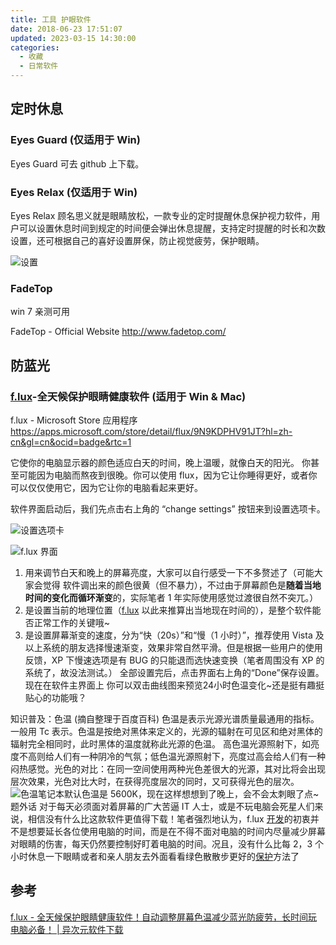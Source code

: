 ```yaml
---
title: 工具 护眼软件
date: 2018-06-23 17:51:07
updated: 2023-03-15 14:30:00
categories:
  - 收藏
  - 日常软件
---
```


## 定时休息

### Eyes Guard (仅适用于 Win)

Eyes Guard 可去 github 上下载。

### Eyes Relax (仅适用于 Win)

Eyes Relax 顾名思义就是眼睛放松，一款专业的定时提醒休息保护视力软件，用户可以设置休息时间到规定的时间便会弹出休息提醒，支持定时提醒的时长和次数设置，还可根据自己的喜好设置屏保，防止视觉疲劳，保护眼睛。

![设置](/imgs/%E4%B8%93%E9%A2%98-%E6%8A%A4%E7%9C%BC%E8%BD%AF%E4%BB%B6%E5%88%86%E4%BA%AB/1662509-219779c24b37a708.png)

### FadeTop

win 7 亲测可用

FadeTop - Official Website
http://www.fadetop.com/

## 防蓝光

### [f.lux][2]-全天候保护眼睛健康软件 (适用于 Win & Mac)

f.lux - Microsoft Store 应用程序
<https://apps.microsoft.com/store/detail/flux/9N9KDPHV91JT?hl=zh-cn&gl=cn&ocid=badge&rtc=1>

它使你的电脑显示器的颜色适应白天的时间，晚上温暖，就像白天的阳光。
你甚至可能因为电脑而熬夜到很晚。你可以使用 flux，因为它让你睡得更好，或者你可以仅仅使用它，因为它让你的电脑看起来更好。

软件界面启动后，我们先点击右上角的 “change settings” 按钮来到设置选项卡。

![设置选项卡](http://upload-images.jianshu.io/upload_images/1662509-2b862a7c5ce38d39.png?imageMogr2/auto-orient/strip%7CimageView2/2/w/1240)

![f.lux 界面](./imgs/%E4%B8%93%E9%A2%98-%E6%8A%A4%E7%9C%BC%E8%BD%AF%E4%BB%B6%E5%88%86%E4%BA%AB/1662509-2b862a7c5ce38d39.png)

1. 用来调节白天和晚上的屏幕亮度，大家可以自行感受一下不多赘述了（可能大家会觉得 软件调出来的颜色很黄（但不暴力），不过由于屏幕颜色是**随着当地时间的变化而循环渐变**的，实际笔者 1 年实际使用感觉过渡很自然不突兀。）
2. 是设置当前的地理位置（[f.lux](http://www.iplaysoft.com/flux.html) 以此来推算出当地现在时间的），是整个软件能否正常工作的关键哦~
3. 是设置屏幕渐变的速度，分为“快（20s）”和“慢（1 小时）”，推荐使用 Vista 及以上系统的朋友选择慢速渐变，效果非常自然平滑。但是根据一些用户的使用反馈，XP 下慢速选项是有 BUG 的只能退而选快速变换（笔者周围没有 XP 的系统了，故没法测试。）
全部设置完后，点击界面右上角的“Done”保存设置。现在在软件主界面上 你可以双击曲线图来预览24小时色温变化~还是挺有趣挺贴心的功能哦？

知识普及：色温 (摘自整理于百度百科)
色温是表示光源光谱质量最通用的指标。一般用 Tc 表示。色温是按绝对黑体来定义的，光源的辐射在可见区和绝对黑体的辐射完全相同时，此时黑体的温度就称此光源的色温。
高色温光源照射下，如亮度不高则给人们有一种阴冷的气氛；低色温光源照射下，亮度过高会给人们有一种闷热感觉。光色的对比：在同一空间使用两种光色差很大的光源，其对比将会出现层次效果，光色对比大时，在获得亮度层次的同时，又可获得光色的层次。
![色温](http://upload-images.jianshu.io/upload_images/1662509-fef2aaa87569daca.jpg?imageMogr2/auto-orient/strip%7CimageView2/2/w/1240)笔记本默认色温是 5600K，现在这样想想到了晚上，会不会太刺眼了点~
题外话
对于每天必须面对着屏幕的广大苦逼 IT 人士，或是不玩电脑会死星人们来说，相信没有什么比这款软件更值得下载！笔者强烈地认为，f.lux [开发](http://www.iplaysoft.com/tag/%E5%BC%80%E5%8F%91)的初衷并不是想要延长各位使用电脑的时间，而是在不得不面对电脑的时间内尽量减少屏幕对眼睛的伤害，每天仍然要控制好盯着电脑的时间。况且，没有什么比每 2，3 个小时休息一下眼睛或者和亲人朋友去外面看看绿色散散步更好的[保护](http://www.iplaysoft.com/tag/%E4%BF%9D%E6%8A%A4)方法了

## 参考

[f.lux - 全天候保护眼睛健康软件！自动调整屏幕色温减少蓝光防疲劳，长时间玩电脑必备！ | 异次元软件下载](https://www.iplaysoft.com/flux.html)

[2]: https://justgetflux.com/
